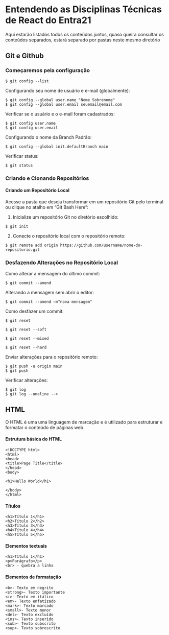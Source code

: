 <h1> Entendendo as Disciplinas Técnicas de React do Entra21 </h1>

<p>Aqui estarão listados todos os conteúdos juntos, quaso queira consultar os conteúdos separados, estará separado por pastas neste mesmo diretório</p>

<h2> Git e Github </h2>

<h3>Começaremos pela configuração</h3>

~~~
$ git config --list
~~~

<p>Configurando seu nome de usuário e e-mail (globalmente):</p>

~~~
$ git config --global user.name "Nome Sobrenome"
$ git config --global user.email seuemail@email.com
~~~

<p>Verificar se o usuário e o e-mail foram cadastrados:</p>

~~~
$ git config user.name
$ git config user.email
~~~


<p>Configurando o nome da Branch Padrão:</p>

~~~
$ git config --global init.defaultBranch main
~~~

<p>Verificar status:</p>

~~~
$ git status 
~~~

<h3>Criando e Clonando Repositórios</h3>

<h4>Criando um Repositório Local</h4>

<p>Acesse a pasta que deseja transformar em um repositório Git pelo terminal ou clique no atalho em “Git Bash Here”:</p>

1. Inicialize um repositório Git no diretório escolhido:

~~~
$ git init
~~~

2. Conecte o repositório local com o repositório remoto:

~~~
$ git remote add origin https://github.com/username/nome-do-repositorio.git
~~~

<h3>Desfazendo Alterações no Repositório Local</h3>

<p>Como alterar a mensagem do último commit:</p>

~~~
$ git commit --amend
~~~

<p>Alterando a mensagem sem abrir o editor:</p>

~~~
$ git commit --amend –m"nova mensagem"
~~~

<p>Como desfazer um commit:</p>

~~~
$ git reset
~~~

~~~
$ git reset --soft
~~~

~~~
$ git reset --mixed
~~~

~~~
$ git reset --hard
~~~

<p>Enviar alterações para o repositório remoto:</p>

~~~
$ git push -u origin main
$ git push 
~~~

<p>Verificar alterações:</p>

~~~
$ git log
$ git log --oneline -->
~~~



<h2>HTML</h2>
<p>O HTML é uma uma linguagem de marcação e é utilizado para estruturar e formatar o conteúdo de páginas web.</p>


<h4>Estrutura básica do HTML</h4>

~~~
<!DOCTYPE html>
<html>
<head>
<title>Page Title</title>
</head>
<body>

<h1>Hello World</h1>

</body>
</html>
~~~

<h4>Títulos</h4>

~~~
<h1>Título 1</h1>
<h2>Título 2</h2>
<h3>Título 3</h3>
<h4>Título 4</h4>
<h5>Título 5</h5>
~~~

<h4>Elementos textuais</h4>

~~~
<h1>Título 1</h1>
<p>Parágrafo</p>
<br> - quebra a linha
~~~


<h4>Elementos de formatação</h4>

~~~
<b>- Texto em negrito
<strong>- Texto importante
<i>- Texto em itálico
<em>- Texto enfatizado
<mark>- Texto marcado
<small>- Texto menor
<del>- Texto excluído
<ins>- Texto inserido
<sub>- Texto subscrito
<sup>- Texto sobrescrito
~~~
